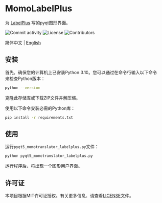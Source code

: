 # MomoLabelPlus

为 [LabelPlus](https://github.com/LabelPlus/LabelPlus) 写的pyqt图形界面。

![Commit activity](https://img.shields.io/github/commit-activity/m/alicewish/MomoLabelPlus)
![License](https://img.shields.io/github/license/alicewish/MomoLabelPlus)
![Contributors](https://img.shields.io/github/contributors/alicewish/MomoLabelPlus)

简体中文 | [English](README_EN.md)

## 安装

首先，确保您的计算机上已安装Python 3.10。您可以通过在命令行输入以下命令来检查Python版本：
```bash
python --version
```

克隆此存储库或下载ZIP文件并解压缩。

使用以下命令安装必需的Python库：
```bash
pip install -r requirements.txt
```

## 使用

运行`pyqt5_momotranslator_labelplus.py`文件：

```bash
python pyqt5_momotranslator_labelplus.py
```

运行程序后，将出现一个图形用户界面。

## 许可证

本项目根据MIT许可证授权。有关更多信息，请查看[LICENSE](https://github.com/alicewish/MomoLabelPlus/blob/main/LICENSE)文件。